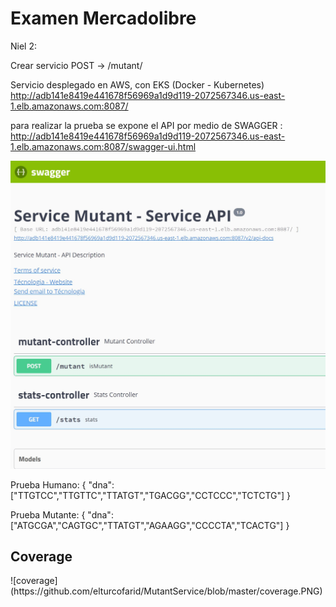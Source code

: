 <h1>Examen Mercadolibre</h1>


Niel 2: 

Crear servicio POST → /mutant/ 

Servicio desplegado en AWS, con EKS (Docker - Kubernetes)
http://adb141e8419e441678f56969a1d9d119-2072567346.us-east-1.elb.amazonaws.com:8087/

para realizar la prueba se expone el API por medio de SWAGGER : http://adb141e8419e441678f56969a1d9d119-2072567346.us-east-1.elb.amazonaws.com:8087/swagger-ui.html

![stack Overflow](https://github.com/elturcofarid/MutantService/blob/master/swagger.JPG)

Prueba Humano: 
{
   "dna":["TTGTCC","TTGTTC","TTATGT","TGACGG","CCTCCC","TCTCTG"]
}


Prueba Mutante:
{
"dna":["ATGCGA","CAGTGC","TTATGT","AGAAGG","CCCCTA","TCACTG"]
}


<h2>Coverage</h2>
![coverage](https://github.com/elturcofarid/MutantService/blob/master/coverage.PNG)
